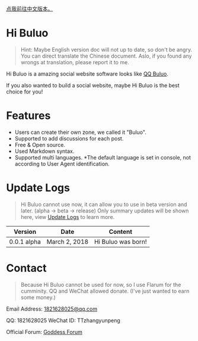[点我前往中文版本。](readme.md)

# Hi Buluo #

> Hint: Maybe English version doc will not up to date, so don't be angry. You can direct translate the Chinese document. Aslo, if you found any wrongs at translation, please report it to me.

Hi Buluo is a amazing social website software looks like [QQ Buluo](http://buluo.qq.com).

If you also wanted to build a social website, maybe Hi Buluo is the best choice for you!

# Features #

* Users can create their own zone, we called it "Buluo".
* Supported to add discussions for each post.
* Free & Open source.
* Used Markdown syntax.
* Supported multi languages. \*The default language is set in console, not according to User Agent identification.

# Update Logs #

> Hi Buluo cannot use now, it can allow you to use in beta version and later. (alpha -> beta -> release)
> Only summary updates will be shown here, view [Update Logs](en.logs.md) to learn more.

Version | Date | Content
:---: | :---: | :---:
0.0.1 alpha | March 2, 2018 | Hi Buluo was born!

# Contact #

> Because Hi Buluo cannot be used for now, so I use Flarum for the cumminity. QQ and WeChat allowed donate. (I've just wanted to earn some money.)

Email Address: [1821628025@qq.com](mailto:1821628025@qq.com)

QQ: 1821628025  WeChat ID: TTzhangyunpeng

Official Forum: [Goddess Forum](http://thegoddessforum.com)
